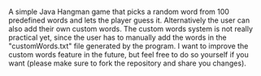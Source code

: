 A simple Java Hangman game that picks a random word from 100 predefined words and lets the player guess it. Alternatively the user can also add their own custom words. The custom words system is not really practical yet, since the user has to manually add the words in the "customWords.txt" file generated by the program. I want to improve the custom words feature in the future, but feel free to do so yourself if you want (please make sure to fork the repository and share you changes).
